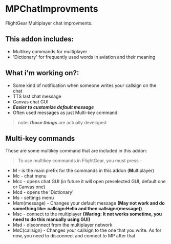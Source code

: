 # MPChatImprovments
FlightGear Multiplayer chat improvments.
## This addon includes:
- Multikey commands for multiplayer
- 'Dictionary' for frequently used words in aviation and their meaning

## What i'm working on?:

- Some kind of notification when someone writes your callsign on the chat
- TTS last chat message
- Canvas chat GUI
- ***Easier to customize default message***
- Often used messages as just Multi-key command.
> note: ***those things*** are actually developed

## Multi-key commands
Those are some multikey command that are included in this addon:
> To use multikey commands in FlightGear, you must press `:`
- M - is the main prefix for the commands in this addon (**M**ultiplayer)
- Mc - chat menu
- Mcc - opens chat GUI (in future it will open preselected GUI, default one or Canvas one)
- Mcd - opens the 'Dictionary'
- Ms - settings menu
- Msm(message) - Changes your default message **(May not work and do something like: callsign:Hello and then callsign:(message))**
- Msc - connect to the multiplayer **(Waring: It not works sometime, you need to do this manually using GUI)**
- Msd - disconnect from the multiplayer network
- MsC(callsign) - Changes your callsign to the one that you write. As for now, you need to disconnect and connect to MP after that
 
